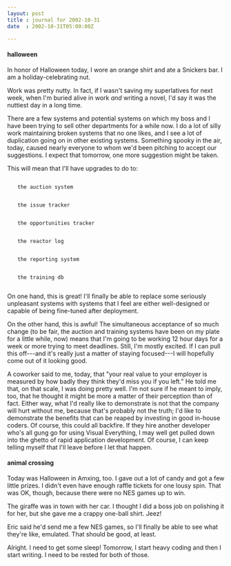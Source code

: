 ```yaml
---
layout: post
title : journal for 2002-10-31
date  : 2002-10-31T05:00:00Z

---
```

<h4>halloween</h4>In honor of Halloween today, I wore an orange shirt and ate a Snickers bar.  I am a holiday-celebrating nut.

Work was pretty nutty.  In fact, if I wasn't saving my superlatives for next week, when I'm buried alive in work <em>and</em> writing a novel, I'd say it was the nuttiest day in a long time.

There are a few systems and potential systems on which my boss and I have been trying to sell other departments for a while now.  I do a lot of silly work maintaining broken systems that no one likes, and I see a lot of duplication going on in other existing systems.  Something spooky in the air, today, caused nearly everyone to whom we'd been pitching to accept our suggestions.  I expect that tomorrow, one more suggestion might be taken.

This will mean that I'll have upgrades to do to:

<ul>
<pre><code>	<li>the auction system</li>
	<li>the issue tracker</li>
	<li>the opportunities tracker</li>
	<li>the reactor log</li>
	<li>the reporting system</li>
	<li>the training db</li>
</code></pre>

</ul>

On one hand, this is great!  I'll finally be able to replace some seriously unpleasant systems with systems that I feel are either well-designed or capable of being fine-tuned after deployment.

On the other hand, this is awful!  The simultaneous acceptance of so much change (to be fair, the auction and training systems have been on my plate for a little while, now) means that I'm going to be working 12 hour days for a week or more trying to meet deadlines.  Still, I'm mostly excited.  If I can pull this off---and it's really just a matter of staying focused---I will hopefully come out of it looking good.

A coworker said to me, today, that "your real value to your employer is measured by how badly they think they'd miss you if you left."  He told me that, on that scale, I was doing pretty well.  I'm not sure if he meant to imply, too, that he thought it might be more a matter of their perception than of fact.  Either way, what I'd really like to demonstrate is not that the company will hurt without me, because that's probably not the truth;  I'd like to demonstrate the benefits that can be reaped by investing in good in-house coders.  Of course, this could all backfire.  If they hire another developer who's all gung go for using Visual Everything, I may well get pulled down into the ghetto of rapid application development.  Of course, I can keep telling myself that I'll leave before I let that happen.<h4>animal crossing</h4>Today was Halloween in Amxing, too.  I gave out a lot of candy and got a few little prizes.  I didn't even have enough raffle tickets for one lousy spin. That was OK, though, because there were no NES games up to win.

The giraffe was in town with her car.  I thought I did a boss job on polishing it for her, but she gave me a crappy one-ball shirt.  Jeez!

Eric said he'd send me a few NES games, so I'll finally be able to see what they're like, emulated.  That should be good, at least.

Alright.  I need to get some sleep!  Tomorrow, I start heavy coding and then I start writing.  I need to be rested for both of those.


